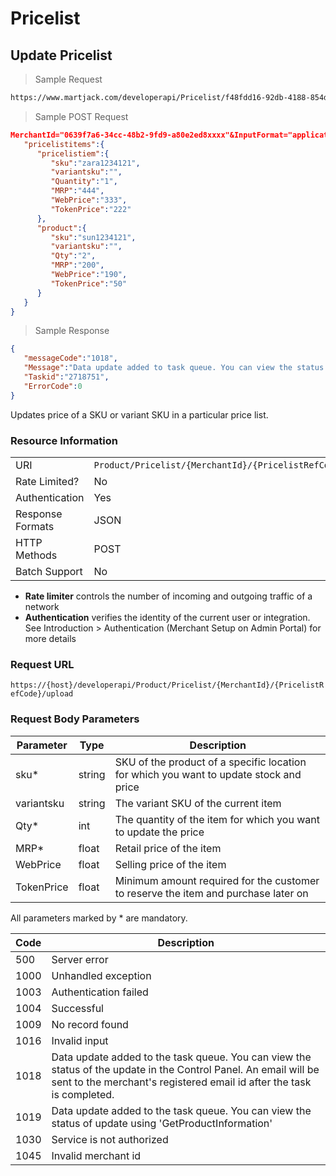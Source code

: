 # Pricelist

## Update Pricelist

> Sample Request

```html
https://www.martjack.com/developerapi/Pricelist/f48fdd16-92db-4188-854d-1ecd9b62xxxx/ABC/upload

```

> Sample POST Request

```json
MerchantId="0639f7a6-34cc-48b2-9fd9-a80e2ed8xxxx"&InputFormat="application/json"&InputData={  
   "pricelistitems":{  
      "pricelistiem":{  
         "sku":"zara1234121",
         "variantsku":"",
         "Quantity":"1",
         "MRP":"444",
         "WebPrice":"333",
         "TokenPrice":"222"
      },
      "product":{  
         "sku":"sun1234121",
         "variantsku":"",
         "Qty":"2",
         "MRP":"200",
         "WebPrice":"190",
         "TokenPrice":"50"
      }
   }
}

```

> Sample Response

```json
{
   "messageCode":"1018",
   "Message":"Data update added to task queue. You can view the status of update in control panel. Also email will be send to merchant registered email after task completion.",
   "Taskid":"2718751",
   "ErrorCode":0
}

```


Updates price of a SKU or variant SKU in a particular price list.

### Resource Information
| | |
--------- | ----------- |
URI | `Product/Pricelist/{MerchantId}/{PricelistRefCode}/upload`
Rate Limited? | No
Authentication | Yes
Response Formats | JSON
HTTP Methods | POST
Batch Support | No

* **Rate limiter** controls the number of incoming and outgoing traffic of a network
* **Authentication** verifies the identity of the current user or integration. See Introduction > Authentication (Merchant Setup on Admin Portal) for more details

### Request URL

`https://{host}/developerapi/Product/Pricelist/{MerchantId}/{PricelistRefCode}/upload`


### Request Body Parameters

Parameter | Type | Description
--------- | ---- | -----------
sku* | string |	SKU of the product of a specific location for which you want to update stock and price
variantsku | string |	The variant SKU of the current item
Qty* | int | The quantity of the item for which you want to update the price
MRP* | float | Retail price of the item
WebPrice | float | Selling price of the item
TokenPrice | float | Minimum amount required for the customer to reserve the item and purchase later on

<aside class="notice"> All parameters marked by * are mandatory. </aside>


Code | Description
---- | -----------
500 | Server error
1000 | Unhandled exception
1003 | Authentication failed
1004 | Successful
1009 | No record found
1016 | Invalid input
1018 | Data update added to the task queue. You can view the status of the update in the Control Panel. An email will be sent to the merchant's registered email id after the task is completed.
1019 | Data update added to the task queue. You can view the status of update using 'GetProductInformation' 
1030 | Service is not authorized
1045 | Invalid merchant id
